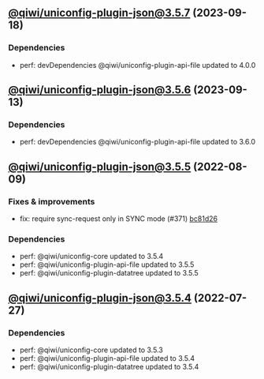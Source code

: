 ## [@qiwi/uniconfig-plugin-json@3.5.7](https://github.com/qiwi/uniconfig/compare/2023.9.13-qiwi.uniconfig-plugin-json.3.5.6-f0...2023.9.18-qiwi.uniconfig-plugin-json.3.5.7-f0) (2023-09-18)

### Dependencies
* perf: devDependencies @qiwi/uniconfig-plugin-api-file updated to 4.0.0

## [@qiwi/uniconfig-plugin-json@3.5.6](https://github.com/qiwi/uniconfig/compare/2022.8.9-qiwi.uniconfig-plugin-json.3.5.5-f0...2023.9.13-qiwi.uniconfig-plugin-json.3.5.6-f0) (2023-09-13)

### Dependencies
* perf: devDependencies @qiwi/uniconfig-plugin-api-file updated to 3.6.0

## [@qiwi/uniconfig-plugin-json@3.5.5](https://github.com/qiwi/uniconfig/compare/2022.7.27-qiwi.uniconfig-plugin-json.3.5.4-f0...2022.8.9-qiwi.uniconfig-plugin-json.3.5.5-f0) (2022-08-09)

### Fixes & improvements
* fix: require sync-request only in SYNC mode (#371) [bc81d26](https://github.com/qiwi/uniconfig/commit/bc81d261273ce3976f71db5e7e6dcea3584ad483)

### Dependencies
* perf: @qiwi/uniconfig-core updated to 3.5.4
* perf: @qiwi/uniconfig-plugin-api-file updated to 3.5.5
* perf: @qiwi/uniconfig-plugin-datatree updated to 3.5.5

## [@qiwi/uniconfig-plugin-json@3.5.4](https://github.com/qiwi/uniconfig/compare/@qiwi/uniconfig-plugin-json@3.5.3...2022.7.27-qiwi.uniconfig-plugin-json.3.5.4-f0) (2022-07-27)

### Dependencies
* perf: @qiwi/uniconfig-core updated to 3.5.3
* perf: @qiwi/uniconfig-plugin-api-file updated to 3.5.4
* perf: @qiwi/uniconfig-plugin-datatree updated to 3.5.4

